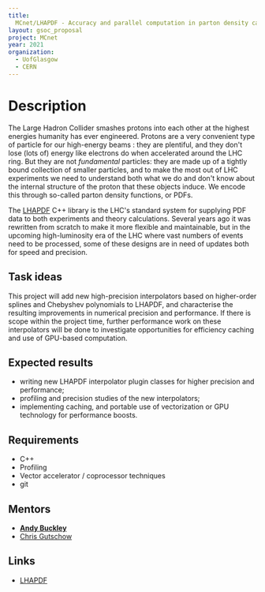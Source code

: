 ```yaml
---
title:
  MCnet/LHAPDF - Accuracy and parallel computation in parton density calculation
layout: gsoc_proposal
project: MCnet
year: 2021
organization:
  - UofGlasgow
  - CERN
---
```


# Description

The Large Hadron Collider smashes protons into each other at the highest
energies humanity has ever engineered. Protons are a very convenient type of
particle for our high-energy beams : they are plentiful, and they don't lose
(lots of) energy like electrons do when accelerated around the LHC ring. But
they are not _fundamental_ particles: they are made up of a tightly bound
collection of smaller particles, and to make the most out of LHC experiments we
need to understand both what we do and don't know about the internal structure
of the proton that these objects induce. We encode this through so-called parton
density functions, or PDFs.

The [LHAPDF](https://lhapdf.hepforge.org) C++ library is the LHC's standard
system for supplying PDF data to both experiments and theory calculations.
Several years ago it was rewritten from scratch to make it more flexible and
maintainable, but in the upcoming high-luminosity era of the LHC where vast
numbers of events need to be processed, some of these designs are in need of
updates both for speed and precision.

## Task ideas

This project will add new high-precision interpolators based on higher-order
splines and Chebyshev polynomials to LHAPDF, and characterise the resulting
improvements in numerical precision and performance. If there is scope within
the project time, further performance work on these interpolators will be done
to investigate opportunities for efficiency caching and use of GPU-based
computation.

## Expected results

- writing new LHAPDF interpolator plugin classes for higher precision and
  performance;
- profiling and precision studies of the new interpolators;
- implementing caching, and portable use of vectorization or GPU technology for
  performance boosts.

## Requirements

- C++
- Profiling
- Vector accelerator / coprocessor techniques
- git

## Mentors

- **[Andy Buckley](mailto:andy.buckley@cern.ch)**
- [Chris Gutschow](mailto:chris.g@cern.ch)

## Links

- [LHAPDF](https://lhapdf.hepforge.org)
